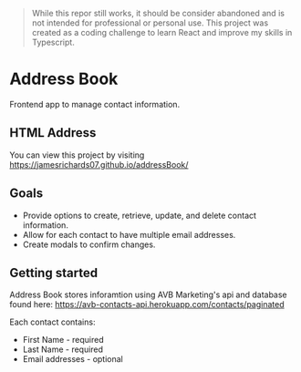 > While this repor still works, it should be consider abandoned and is not intended for professional or personal use. This project was created as a coding challenge to learn React and improve my skills in Typescript.

# Address Book
Frontend app to manage contact information. 

## HTML Address
You can view this project by visiting https://jamesrichards07.github.io/addressBook/

## Goals
 * Provide options to create, retrieve, update, and delete contact information.
 * Allow for each contact to have multiple email addresses.
 * Create modals to confirm changes.

## Getting started
Address Book stores inforamtion using AVB Marketing's api and database found here: 
https://avb-contacts-api.herokuapp.com/contacts/paginated

Each contact contains:
* First Name - required
* Last Name - required
* Email addresses - optional




